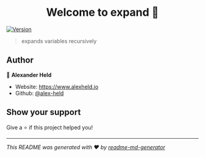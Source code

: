 <h1 align="center">Welcome to expand 👋</h1>
<p>
  <a href="https://www.npmjs.com/package/expand" target="_blank">
    <img alt="Version" src="https://img.shields.io/npm/v/expand.svg">
  </a>
</p>

> expands variables recursively

## Author

👤 **Alexander Held**

* Website: https://www.alexheld.io
* Github: [@alex-held](https://github.com/alex-held)

## Show your support

Give a ⭐️ if this project helped you!

***
_This README was generated with ❤️ by [readme-md-generator](https://github.com/kefranabg/readme-md-generator)_